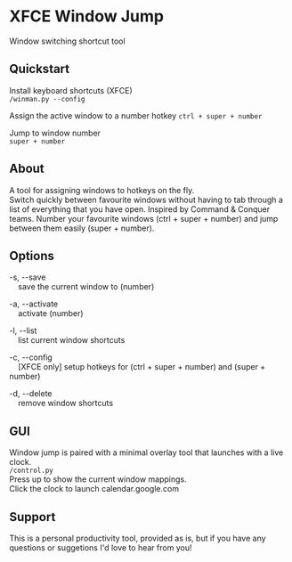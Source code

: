 # XFCE Window Jump
Window switching shortcut tool

## Quickstart
Install keyboard shortcuts (XFCE)  
`/winman.py --config`  

Assign the active window to a number hotkey
`ctrl + super + number`  

Jump to window number  
`super + number`  


## About
A tool for assigning windows to hotkeys on the fly.  
Switch quickly between favourite windows without having to tab through a list of everything that you have open.
Inspired by Command & Conquer teams. Number your favourite windows (ctrl + super + number) and jump between them easily (super + number).


## Options
-s, --save  
&nbsp;&nbsp;&nbsp;&nbsp;save the current window to (number)

-a, --activate  
&nbsp;&nbsp;&nbsp;&nbsp;activate (number)

-l, --list  
&nbsp;&nbsp;&nbsp;&nbsp;list current window shortcuts

-c, --config  
&nbsp;&nbsp;&nbsp;&nbsp;[XFCE only] setup hotkeys for (ctrl + super + number) and (super + number)

-d, --delete  
&nbsp;&nbsp;&nbsp;&nbsp;remove window shortcuts
  

## GUI
Window jump is paired with a minimal overlay tool that launches with a live clock.  
`/control.py`  
Press up to show the current window mappings.  
Click the clock to launch calendar.google.com


## Support
This is a personal productivity tool, provided as is, but if you have any questions or suggetions I'd love to hear from you!


